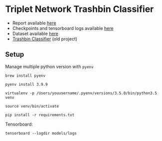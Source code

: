 # Triplet Network Trashbin Classifier
<ul>

  <li>Report available <a href="https://www.example.com/my great page](https://github.com/khalld/triplet-trashbin-classifier/blob/main/report/report.pdf">here</a></li>
  <li> Checkpoints and tensorboard logs available <a href="">here</a>
  <li>Dataset available <a href="https://drive.google.com/drive/folders/1LmN-fXWZ8UpRkLeMjbootN46V9AHaE4x?usp=sharing">here</a>
  <li><a href="https://github.com/khalld/trashbin-classifier">Trashbin Classifier</a> (old project)
</ul>
  

## Setup

Manage multiple python version with `pyenv`

`brew install pyenv`

`pyenv install 3.9.9`

`virtualenv -p /Users/youusername/.pyenv/versions/3.5.0/bin/python3.5 venv`

`source venv/bin/activate`

`pip install -r requirements.txt`

Tensorboard:

`tensorboard --logdir models/logs`
